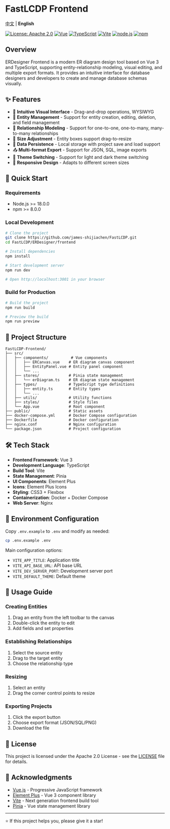 # FastLCDP Frontend

[中文](README.zh.md) | **English**

[![License: Apache 2.0](https://img.shields.io/badge/License-Apache%202.0-blue.svg)](https://github.com/james-shijiachen/fastLCDP/blob/main/LICENSE)
[![Vue](https://img.shields.io/badge/Vue-3.0+-green.svg)](https://vuejs.org/)
[![TypeScript](https://img.shields.io/badge/TypeScript-5.0+-blue.svg)](https://www.typescriptlang.org/)
[![Vite](https://img.shields.io/badge/Vite-4.0+-purple.svg)](https://vitejs.dev/)
[![node.js](https://img.shields.io/badge/node.js-18.0+-green.svg)](https://nodejs.org/)
[![npm](https://img.shields.io/badge/npm-8.0+-orange.svg)](https://www.npmjs.com/)

## Overview

ERDesigner Frontend is a modern ER diagram design tool based on Vue 3 and TypeScript, supporting entity-relationship modeling, visual editing, and multiple export formats. It provides an intuitive interface for database designers and developers to create and manage database schemas visually.

## ✨ Features

- 🎨 **Intuitive Visual Interface** - Drag-and-drop operations, WYSIWYG
- 🔧 **Entity Management** - Support for entity creation, editing, deletion, and field management
- 🔗 **Relationship Modeling** - Support for one-to-one, one-to-many, many-to-many relationships
- 📏 **Size Adjustment** - Entity boxes support drag-to-resize
- 💾 **Data Persistence** - Local storage with project save and load support
- 📤 **Multi-format Export** - Support for JSON, SQL, image exports
- 🌙 **Theme Switching** - Support for light and dark theme switching
- 📱 **Responsive Design** - Adapts to different screen sizes

## 🚀 Quick Start

### Requirements

- Node.js >= 18.0.0
- npm >= 8.0.0

### Local Development

```bash
# Clone the project
git clone https://github.com/james-shijiachen/FastLCDP.git
cd FastLCDP/ERDesigner/frontend

# Install dependencies
npm install

# Start development server
npm run dev

# Open http://localhost:3001 in your browser
```

### Build for Production

```bash
# Build the project
npm run build

# Preview the build
npm run preview
```

## 📁 Project Structure

```
FastLCDP-Frontend/
├── src/
│   ├── components/          # Vue components
│   │   ├── ERCanvas.vue    # ER diagram canvas component
│   │   ├── EntityPanel.vue # Entity panel component
│   │   └── ...
│   ├── stores/             # Pinia state management
│   │   └── erDiagram.ts    # ER diagram state management
│   ├── types/              # TypeScript type definitions
│   │   ├── entity.ts       # Entity types
│   │   └── ...
│   ├── utils/              # Utility functions
│   ├── styles/             # Style files
│   └── App.vue             # Root component
├── public/                 # Static assets
├── docker-compose.yml      # Docker Compose configuration
├── Dockerfile              # Docker configuration
├── nginx.conf              # Nginx configuration
└── package.json            # Project configuration
```

## 🛠️ Tech Stack

- **Frontend Framework**: Vue 3
- **Development Language**: TypeScript
- **Build Tool**: Vite
- **State Management**: Pinia
- **UI Components**: Element Plus
- **Icons**: Element Plus Icons
- **Styling**: CSS3 + Flexbox
- **Containerization**: Docker + Docker Compose
- **Web Server**: Nginx

## 📝 Environment Configuration

Copy `.env.example` to `.env` and modify as needed:

```bash
cp .env.example .env
```

Main configuration options:

- `VITE_APP_TITLE`: Application title
- `VITE_API_BASE_URL`: API base URL
- `VITE_DEV_SERVER_PORT`: Development server port
- `VITE_DEFAULT_THEME`: Default theme

## 🎯 Usage Guide

### Creating Entities

1. Drag an entity from the left toolbar to the canvas
2. Double-click the entity to edit
3. Add fields and set properties

### Establishing Relationships

1. Select the source entity
2. Drag to the target entity
3. Choose the relationship type

### Resizing

1. Select an entity
2. Drag the corner control points to resize

### Exporting Projects

1. Click the export button
2. Choose export format (JSON/SQL/PNG)
3. Download the file

## 📄 License

This project is licensed under the Apache 2.0 License - see the [LICENSE](LICENSE) file for details.

## 🙏 Acknowledgments

- [Vue.js](https://vuejs.org/) - Progressive JavaScript framework
- [Element Plus](https://element-plus.org/) - Vue 3 component library
- [Vite](https://vitejs.dev/) - Next generation frontend build tool
- [Pinia](https://pinia.vuejs.org/) - Vue state management library

---

⭐ If this project helps you, please give it a star!